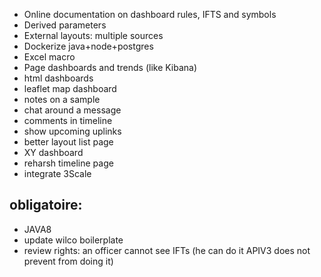 * Online documentation on dashboard rules, IFTS and symbols
* Derived parameters
* External layouts: multiple sources
* Dockerize java+node+postgres
* Excel macro
* Page dashboards and trends (like Kibana)
* html dashboards
* leaflet map dashboard
* notes on a sample
* chat around a message
* comments in timeline
* show upcoming uplinks
* better layout list page
* XY dashboard
* reharsh timeline page
* integrate 3Scale

obligatoire:
-----
* JAVA8
* update wilco boilerplate
* review rights: an officer cannot see IFTs (he can do it APIV3 does not prevent from doing it)
